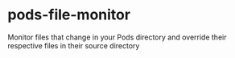 # pods-file-monitor
Monitor files that change in your Pods directory and override their respective files in their source directory
